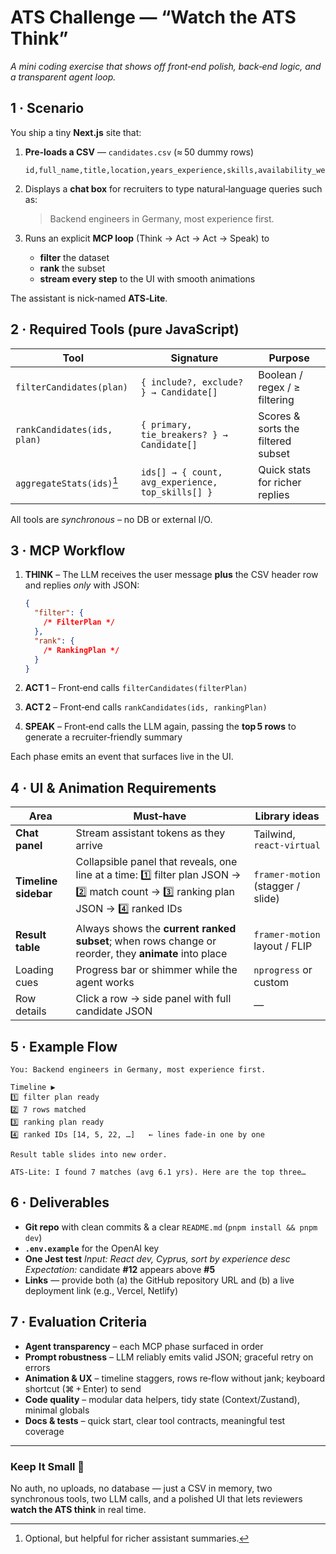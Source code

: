 # ATS Challenge — “Watch the ATS Think”

_A mini coding exercise that shows off front‑end polish, back‑end logic, and a transparent agent loop._

## 1 · Scenario

You ship a tiny **Next.js** site that:

1. **Pre‑loads a CSV** — `candidates.csv` (≈ 50 dummy rows)

   ```csv
   id,full_name,title,location,years_experience,skills,availability_weeks,willing_to_relocate,etc.
   ```

2. Displays a **chat box** for recruiters to type natural‑language queries such as:

   > Backend engineers in Germany, most experience first.

3. Runs an explicit **MCP loop** (Think → Act → Act → Speak) to

   - **filter** the dataset
   - **rank** the subset
   - **stream every step** to the UI with smooth animations

The assistant is nick‑named **ATS‑Lite**.

## 2 · Required Tools (pure JavaScript)

| Tool                        | Signature                                         | Purpose                            |
| --------------------------- | ------------------------------------------------- | ---------------------------------- |
| `filterCandidates(plan)`    | `{ include?, exclude? } → Candidate[]`            | Boolean / regex / ≥ filtering      |
| `rankCandidates(ids, plan)` | `{ primary, tie_breakers? } → Candidate[]`        | Scores & sorts the filtered subset |
| `aggregateStats(ids)`[^1]   | `ids[] → { count, avg_experience, top_skills[] }` | Quick stats for richer replies     |

All tools are _synchronous_ – no DB or external I/O.

[^1]: Optional, but helpful for richer assistant summaries.

## 3 · MCP Workflow

1. **THINK** – The LLM receives the user message **plus** the CSV header row and replies _only_ with JSON:

   ```json
   {
     "filter": {
       /* FilterPlan */
     },
     "rank": {
       /* RankingPlan */
     }
   }
   ```

2. **ACT 1** – Front‑end calls `filterCandidates(filterPlan)`

3. **ACT 2** – Front‑end calls `rankCandidates(ids, rankingPlan)`

4. **SPEAK** – Front‑end calls the LLM again, passing the **top 5 rows** to generate a recruiter‑friendly summary

Each phase emits an event that surfaces live in the UI.

## 4 · UI & Animation Requirements

| Area                 | Must‑have                                                                                                                       | Library ideas                     |
| -------------------- | ------------------------------------------------------------------------------------------------------------------------------- | --------------------------------- |
| **Chat panel**       | Stream assistant tokens as they arrive                                                                                          | Tailwind, `react-virtual`         |
| **Timeline sidebar** | Collapsible panel that reveals, one line at a time: 1️⃣ filter plan JSON → 2️⃣ match count → 3️⃣ ranking plan JSON → 4️⃣ ranked IDs | `framer-motion` (stagger / slide) |
| **Result table**     | Always shows the **current ranked subset**; when rows change or reorder, they **animate** into place                            | `framer-motion` layout / FLIP     |
| Loading cues         | Progress bar or shimmer while the agent works                                                                                   | `nprogress` or custom             |
| Row details          | Click a row → side panel with full candidate JSON                                                                               | —                                 |

## 5 · Example Flow

```text
You: Backend engineers in Germany, most experience first.

Timeline ▶
1️⃣ filter plan ready
2️⃣ 7 rows matched
3️⃣ ranking plan ready
4️⃣ ranked IDs [14, 5, 22, …]   ← lines fade‑in one by one

Result table slides into new order.

ATS‑Lite: I found 7 matches (avg 6.1 yrs). Here are the top three…
```

## 6 · Deliverables

- **Git repo** with clean commits & a clear `README.md` (`pnpm install && pnpm dev`)
- **`.env.example`** for the OpenAI key
- **One Jest test**
  _Input:_ _React dev, Cyprus, sort by experience desc_
  _Expectation:_ candidate **#12** appears above **#5**
- **Links** — provide both (a) the GitHub repository URL and (b) a live deployment link (e.g., Vercel, Netlify)

## 7 · Evaluation Criteria

- **Agent transparency** – each MCP phase surfaced in order
- **Prompt robustness** – LLM reliably emits valid JSON; graceful retry on errors
- **Animation & UX** – timeline staggers, rows re‑flow without jank; keyboard shortcut (⌘ + Enter) to send
- **Code quality** – modular data helpers, tidy state (Context/Zustand), minimal globals
- **Docs & tests** – quick start, clear tool contracts, meaningful test coverage

---

### Keep It Small 📎

No auth, no uploads, no database — just a CSV in memory, two synchronous tools, two LLM calls, and a polished UI that lets reviewers **watch the ATS think** in real time.
